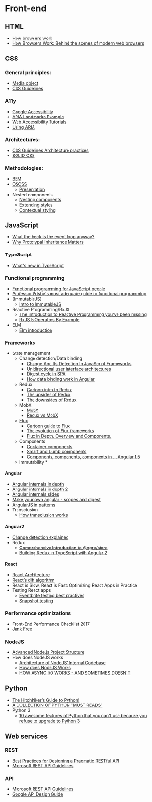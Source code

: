 # Front-end
## HTML
  * [How browsers work](https://docs.google.com/presentation/d/1kjC_L5C-E2Y_wOVkblJxRr6GBgw1V_FBbFI4jAoh688)
  * [How Browsers Work: Behind the scenes of modern web browsers](https://www.html5rocks.com/en/tutorials/internals/howbrowserswork/)

## CSS
### General principles:
  * [Media object](http://www.stubbornella.org/content/2010/06/25/the-media-object-saves-hundreds-of-lines-of-code/)
  * [CSS Guidelines](http://cssguidelin.es)

### A11y
  * [Google Accessibility](https://developers.google.com/web/fundamentals/accessibility/)
  * [ARIA Landmarks Example](https://www.w3.org/TR/wai-aria-practices/examples/landmarks/index.html)
  * [Web Accessibility Tutorials](https://www.w3.org/WAI/tutorials/)
  * [Using ARIA](https://w3c.github.io/using-aria/#validation)

### Architectures:
  * [CSS Guidelines Architecture practices](http://cssguidelin.es/#architectural-principles)
  * [SOLID CSS](http://blog.millermedeiros.com/solid-css)

### Methodologies:
  * [BEM]()
  * [OSCSS](http://wiki.github.com/stubbornella/oocss/)
    * [Presentation](http://www.slideshare.net/stubbornella/object-oriented-css/18-TWO_MAIN_PRINCIPLES)
  * Nested components
    * [Nesting components](http://simurai.com/blog/2015/05/11/nesting-components)
    * [Extending styles](https://philipwalton.com/articles/extending-styles/)
    * [Contextual styling](http://csswizardry.com/2015/06/contextual-styling-ui-components-nesting-and-implementation-detail/)

## JavaScript
  * [What the heck is the event loop anyway?](https://www.youtube.com/watch?v=8aGhZQkoFbQ)
  * [Why Prototypal Inheritance Matters](http://aaditmshah.github.io/why-prototypal-inheritance-matters)

### TypeScript
  * [What's new in TypeScript](https://github.com/Microsoft/TypeScript/wiki/What%27s-new-in-TypeScript)

### Functional programming
  * [Functional programming for JavaScript people](https://medium.com/@chetcorcos/functional-programming-for-javascript-people-1915d8775504)
  * [Professor Frisby's most adequate guide to functional programming](https://drboolean.gitbooks.io/mostly-adequate-guide/content/)
  * [ImmutableJS]
    * [Intro to ImmutableJS](https://auth0.com/blog/2016/03/23/intro-to-immutable-js/)
  * Reactive Programming/RxJS
    * [The introduction to Reactive Programming you've been missing](https://gist.github.com/staltz/868e7e9bc2a7b8c1f754)
    * [RxJS 5 Operators By Example](https://gist.github.com/btroncone/d6cf141d6f2c00dc6b35)
  * ELM
    * [Elm introduction](http://www.sitepoint.com/functional-reactive-programming-elm-introduction/)

### Frameworks
  * State management
    * Change detection/Data binding
      * [Change And Its Detection In JavaScript Frameworks](http://teropa.info/blog/2015/03/02/change-and-its-detection-in-javascript-frameworks.html)
      * [Unidirectional user interface architectures](http://staltz.com/unidirectional-user-interface-architectures.html)
      * [Digest cycle in SPA](http://blog.bguiz.com/post/60397801810/digest-cycles-in-single-page-apps/)
      * [How data binding work in Angular](http://stackoverflow.com/questions/9682092/how-does-data-binding-work-in-angularjs/9693933)
    * Redux
      * [Cartoon intro to Redux](https://code-cartoons.com/a-cartoon-intro-to-redux-3afb775501a6)
      * [The upsides of Redux](http://stackoverflow.com/questions/32461229/why-use-redux-over-facebook-flux/32920459)
      * [The downsides of Redux](http://stackoverflow.com/a/32916602)
    * MobX
      * [MobX](https://mobxjs.github.io/mobx/)
      * [Redux vs MobX](http://www.robinwieruch.de/redux-mobx-confusion/)
    * [Flux](https://facebook.github.io/flux/docs/overview.html)
      * [Cartoon guide to Flux](https://code-cartoons.com/a-cartoon-guide-to-flux-6157355ab207)
      * [The evolution of Flux frameworks](https://medium.com/@dan_abramov/the-evolution-of-flux-frameworks-6c16ad26bb31)
      * [Flux in Depth. Overview and Components.](http://blog.mgechev.com/2015/05/15/flux-in-depth-overview-components/)
    * Components
      * [Container components](https://medium.com/@learnreact/container-components-c0e67432e005)
      * [Smart and Dumb components](https://medium.com/@dan_abramov/smart-and-dumb-components-7ca2f9a7c7d0)
      * [Components, components, components in ... Angular 1.5](https://www.youtube.com/watch?v=AMwjDibFxno)
    * Immutability
      *

#### Angular
  * [Angular internals in depth](https://www.smashingmagazine.com/2015/01/angularjs-internals-in-depth/)
  * [Angular internals in depth 2](https://www.smashingmagazine.com/2015/11/angularjs-internals-in-depth-part-2/)
  * [Angular internals slides](http://cvuorinen.github.io/angularjs-internals-slides/#/)
  * [Make your own angular - scopes and digest](http://teropa.info/blog/2013/11/03/make-your-own-angular-part-1-scopes-and-digest.html)
  * [AngularJS in patterns](https://mgechev.github.io/angularjs-in-patterns/)
  * Transclusion
    * [How transclusion works](http://teropa.info/blog/2015/06/09/transclusion.html)

#### Angular2
  * [Change detection explained](http://blog.thoughtram.io//angular/2016/02/22/angular-2-change-detection-explained.html)
  * Redux  
    * [Comprehensive Introduction to @ngrx/store](https://gist.github.com/btroncone/a6e4347326749f938510)
    * [Building Redux in TypeScript with Angular 2](http://blog.ng-book.com/introduction-to-redux-with-typescript-and-angular-2/)

#### React
  * [React Architecture](https://speakerdeck.com/vjeux/oscon-react-architecture)
  * [React’s diff algorithm](http://calendar.perfplanet.com/2013/diff/)
  * [React is Slow, React is Fast: Optimizing React Apps in Practice](https://medium.com/dailyjs/react-is-slow-react-is-fast-optimizing-react-apps-in-practice-394176a11fba)
  * Testing React apps
    * [Eventbrite testing best practives](https://github.com/eventbrite/javascript/blob/master/react/testing.md)
    * [Snapshot testing](https://facebook.github.io/jest/docs/en/snapshot-testing.html)


### Performance optimizations
  * [Front-End Performance Checklist 2017](https://www.smashingmagazine.com/2016/12/front-end-performance-checklist-2017-pdf-pages/)
  * [Jank Free](http://jankfree.org)

### NodeJS
  * [Advanced Node.js Project Structure](https://blog.risingstack.com/node-js-project-structure-tutorial-node-js-at-scale/)
  * How does NodeJS works
    * [Architecture of NodeJS’ Internal Codebase](https://arenli.com/architecture-of-node-js-internal-codebase-57cd8376b71f)
    * [How does NodeJS Works](https://blog.ghaiklor.com/how-nodejs-works-bfe09efc80ca)
    * [HOW ASYNC I/O WORKS - AND SOMETIMES DOESN'T](http://blog.kgriffs.com/2012/09/18/demystifying-async-io.html)

## Python
  * [The Hitchhiker’s Guide to Python!](http://python-guide-pt-br.readthedocs.io/en/latest)
  * [A COLLECTION OF PYTHON "MUST READS"](http://jessenoller.com/good-to-great-python-reads)
  * Python 3
    * [10 awesome features of Python that you can't use because you refuse to upgrade to Python 3](http://www.asmeurer.com/python3-presentation/slides.html)


## Web services
### REST
  * [Best Practices for Designing a Pragmatic RESTful API](http://www.vinaysahni.com/best-practices-for-a-pragmatic-restful-api)
  * [Microsoft REST API Guidelines](https://github.com/Microsoft/api-guidelines/blob/master/Guidelines.md)

### API
  * [Microsoft REST API Guidelines](https://github.com/Microsoft/api-guidelines/blob/master/Guidelines.md)
  * [Google API Design Guide](https://cloud.google.com/apis/design/)
